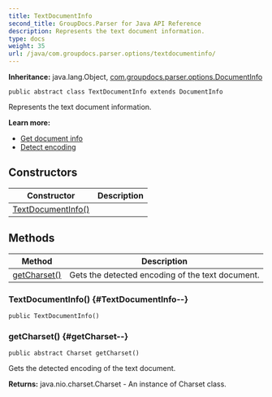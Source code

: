 ```yaml
---
title: TextDocumentInfo
second_title: GroupDocs.Parser for Java API Reference
description: Represents the text document information.
type: docs
weight: 35
url: /java/com.groupdocs.parser.options/textdocumentinfo/
---
```

**Inheritance:**
java.lang.Object, [com.groupdocs.parser.options.DocumentInfo](../../com.groupdocs.parser.options/documentinfo)
```
public abstract class TextDocumentInfo extends DocumentInfo
```

Represents the text document information.

**Learn more:**

 *  [Get document info][]
 *  [Detect encoding][]


[Get document info]: https://docs.groupdocs.com/display/parserjava/Get+document+info
[Detect encoding]: https://docs.groupdocs.com/display/parserjava/Detect+encoding
## Constructors

| Constructor | Description |
| --- | --- |
| [TextDocumentInfo()](#TextDocumentInfo--) |  |
## Methods

| Method | Description |
| --- | --- |
| [getCharset()](#getCharset--) | Gets the detected encoding of the text document. |
### TextDocumentInfo() {#TextDocumentInfo--}
```
public TextDocumentInfo()
```


### getCharset() {#getCharset--}
```
public abstract Charset getCharset()
```


Gets the detected encoding of the text document.

**Returns:**
java.nio.charset.Charset - An instance of  Charset  class.
